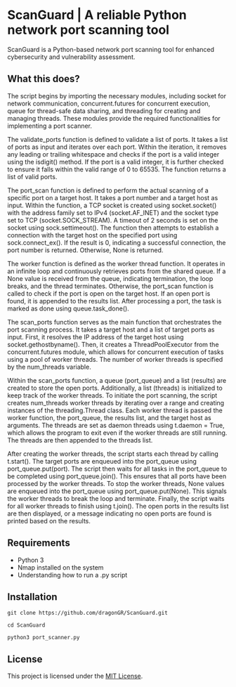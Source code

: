 # ScanGuard | A reliable Python network port scanning tool 

ScanGuard is a Python-based network port scanning tool for enhanced cybersecurity and vulnerability assessment.

## What this does?

The script begins by importing the necessary modules, including socket for network communication, concurrent.futures for concurrent execution, queue for thread-safe data sharing, and threading for creating and managing threads. These modules provide the required functionalities for implementing a port scanner.

The validate_ports function is defined to validate a list of ports. It takes a list of ports as input and iterates over each port. Within the iteration, it removes any leading or trailing whitespace and checks if the port is a valid integer using the isdigit() method. If the port is a valid integer, it is further checked to ensure it falls within the valid range of 0 to 65535. The function returns a list of valid ports.

The port_scan function is defined to perform the actual scanning of a specific port on a target host. It takes a port number and a target host as input. Within the function, a TCP socket is created using socket.socket() with the address family set to IPv4 (socket.AF_INET) and the socket type set to TCP (socket.SOCK_STREAM). A timeout of 2 seconds is set on the socket using sock.settimeout(). The function then attempts to establish a connection with the target host on the specified port using sock.connect_ex(). If the result is 0, indicating a successful connection, the port number is returned. Otherwise, None is returned.

The worker function is defined as the worker thread function. It operates in an infinite loop and continuously retrieves ports from the shared queue. If a None value is received from the queue, indicating termination, the loop breaks, and the thread terminates. Otherwise, the port_scan function is called to check if the port is open on the target host. If an open port is found, it is appended to the results list. After processing a port, the task is marked as done using queue.task_done().

The scan_ports function serves as the main function that orchestrates the port scanning process. It takes a target host and a list of target ports as input. First, it resolves the IP address of the target host using socket.gethostbyname(). Then, it creates a ThreadPoolExecutor from the concurrent.futures module, which allows for concurrent execution of tasks using a pool of worker threads. The number of worker threads is specified by the num_threads variable.

Within the scan_ports function, a queue (port_queue) and a list (results) are created to store the open ports. Additionally, a list (threads) is initialized to keep track of the worker threads. To initiate the port scanning, the script creates num_threads worker threads by iterating over a range and creating instances of the threading.Thread class. Each worker thread is passed the worker function, the port_queue, the results list, and the target host as arguments. The threads are set as daemon threads using t.daemon = True, which allows the program to exit even if the worker threads are still running. The threads are then appended to the threads list.

After creating the worker threads, the script starts each thread by calling t.start(). The target ports are enqueued into the port_queue using port_queue.put(port). The script then waits for all tasks in the port_queue to be completed using port_queue.join(). This ensures that all ports have been processed by the worker threads. To stop the worker threads, None values are enqueued into the port_queue using port_queue.put(None). This signals the worker threads to break the loop and terminate. Finally, the script waits for all worker threads to finish using t.join(). The open ports in the results list are then displayed, or a message indicating no open ports are found is printed based on the results.

## Requirements
- Python 3
- Nmap installed on the system
- Understanding how to run a .py script

## Installation
``
git clone https://github.com/dragonGR/ScanGuard.git
``

``
cd ScanGuard
``

``
python3 port_scanner.py
``

## License
This project is licensed under the [MIT License](LICENSE).
